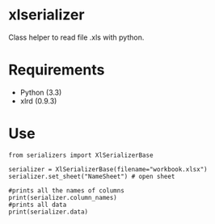 # xlserializer
Class helper to read file .xls with python.

# Requirements
* Python (3.3)
* xlrd (0.9.3)

# Use

    from serializers import XlSerializerBase

    serializer = XlSerializerBase(filename="workbook.xlsx")
    serializer.set_sheet("NameSheet") # open sheet
    
    #prints all the names of columns
    print(serializer.column_names)
    #prints all data
    print(serializer.data)
